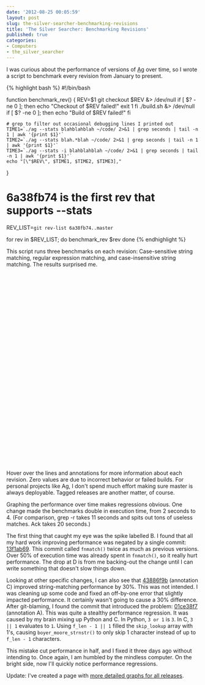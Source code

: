 ```yaml
---
date: '2012-08-25 00:05:59'
layout: post
slug: the-silver-searcher-benchmarking-revisions
title: 'The Silver Searcher: Benchmarking Revisions'
published: true
categories:
- Computers
- the_silver_searcher
---
```


I was curious about the performance of versions of [Ag](https://github.com/ggreer/the_silver_searcher) over time, so I wrote a script to benchmark every revision from January to present.

{% highlight bash %}
#!/bin/bash

function benchmark_rev() {
    REV=$1
    git checkout $REV &> /dev/null
    if [ $? -ne 0 ]; then
        echo "Checkout of $REV failed!"
        exit 1
    fi
    ./build.sh &> /dev/null
    if [ $? -ne 0 ]; then
        echo "Build of $REV failed!"
    fi

    # grep to filter out occasional debugging lines I printed out
    TIME1=`./ag --stats blahblahblah ~/code/ 2>&1 | grep seconds | tail -n 1 | awk '{print $1}'`
    TIME2=`./ag --stats blah.*blah ~/code/ 2>&1 | grep seconds | tail -n 1 | awk '{print $1}'`
    TIME3=`./ag --stats -i blahblahblah ~/code/ 2>&1 | grep seconds | tail -n 1 | awk '{print $1}'`
    echo "[\"$REV\", $TIME1, $TIME2, $TIME3],"
}

# 6a38fb74 is the first rev that supports --stats
REV_LIST=`git rev-list 6a38fb74..master`

for rev in $REV_LIST; do
    benchmark_rev $rev
done
{% endhighlight %}

This script runs three benchmarks on each revision: Case-sensitive string matching, regular expression matching, and case-insensitive string matching. The results surprised me.

<div id="chart_div" class="chart" style="width: 100%; height: 500px;"> </div>

Hover over the lines and annotations for more information about each revision. Zero values are due to incorrect behavior or failed builds. For personal projects like Ag, I don't spend much effort making sure master is always deployable. Tagged releases are another matter, of course.

Graphing the performance over time makes regressions obvious. One change made the benchmarks double in execution time, from 2 seconds to 4. (For comparison, grep -r takes 11 seconds and spits out tons of useless matches. Ack takes 20 seconds.)

The first thing that caught my eye was the spike labelled B. I found that all my hard work improving performance was negated by a single commit: [13f1ab69](https://github.com/ggreer/the_silver_searcher/commit/13f1ab693ca056698a370c65b8d139faed782261). This commit called `fnmatch()` twice as much as previous versions. Over 50% of execution time was already spent in `fnmatch()`, so it really hurt performance. The drop at D is from me backing-out the change until I can write something that doesn't slow things down.

Looking at other specific changes, I can also see that [43886f9b](https://github.com/ggreer/the_silver_searcher/commit/43886f9b08d0772b54f21a291a0794d060f700f7) (annotation C) improved string-matching performance by 30%. This was not intended. I was cleaning up some code and fixed an off-by-one error that slightly impacted performance. It certainly wasn't going to cause a 30% difference. After git-blaming, I found the commit that introduced the problem: [01ce38f7](https://github.com/ggreer/the_silver_searcher/commit/01ce38f7f578b6b6141385688ff3c068390635df) (annotation A). This was quite a stealthy performance regression. It was caused by my brain mixing up Python and C. In Python, `3 or 1` is `3`. In C, `3 || 1` evaluates to `1`. Using `f_len - 1 || 1` filled the `skip_lookup` array with 1's, causing `boyer_moore_strnstr()` to only skip 1 character instead of up to `f_len - 1` characters.

This mistake cut performance in half, and I fixed it three days ago without intending to. Once again, I am humbled by the mindless computer. On the bright side, now I'll quickly notice performance regressions.

Update: I've created a page with [more detailed graphs for all releases](/ag/speed/).

<script type="text/javascript" src="https://www.google.com/jsapi"> </script>
<script type="text/javascript">
// Load the Visualization API and the piechart package.
google.load('visualization', '1.0', {'packages':['corechart']});

// Set a callback to run when the Google Visualization API is loaded.
google.setOnLoadCallback(drawChart);

// Callback that creates and populates a data table,
// instantiates the pie chart, passes in the data and
// draws it.
function drawChart() {
  // Create the data table.
  var data = new google.visualization.DataTable();
  data.addColumn("string", "Revision");
  data.addColumn({"type": "string", "role": "annotation"});
  data.addColumn({"type": "string", "role": "annotationText"});
  data.addColumn("number", "ag blahblahblah");
  data.addColumn("number", "ag blah.*blah");
  data.addColumn("number", "ag -i blahblahblah");
  data.addRows([
    ["44181463797348858cd784fe7ec6ba9595974f87", null, null, 2.447125, 2.453592, 2.527203],
    ["9926c63c704a0afc2b0ea7f6313393b764806038", null, null, 2.473893, 2.454713, 2.563011],
    ["91e4b6e1e5fe74b4db17123c513fb0c06a92f594", null, null, 2.436783, 2.450894, 2.541754],
    ["1abf57b3829f382f19af62728c82d3b133fec20e", null, null, 2.450197, 2.455612, 2.536369],
    ["ba538f80cffe4ddaaf4b415c866dae9188bc21c1", null, null, 2.443246, 2.450718, 2.531213],
    ["32864224da8fefded881352183d721d610679db3", null, null, 2.438948, 2.458986, 2.545355],
    ["614fd44de9ef2dfbe6271fa72180aea985da5e7c", null, null, 2.461758, 2.448127, 2.563501],
    ["fb48a3b889a20c4940cc19aa86a21d00dcd72831", null, null, 2.440569, 2.465999, 2.530725],
    ["5af86b876479c9edbb21e8b509773d518ce4ab5e", null, null, 2.439520, 2.453838, 2.847319],
    ["47b57a8bdc4bf1d48b0eb8e15181dea5a8a5e65d", null, null, 2.446491, 2.457614, 2.558020],
    ["c7333a5a120da189c0cd87765d11d7885b160b2b", null, null, 2.435911, 2.457472, 2.552993],
    ["54adfce0cf7099f7a13819ef5032347542c5938a", null, null, 2.454247, 2.459558, 2.535551],
    ["4668634e32da322f8218370e283a0bc08bf9c873", null, null, 2.471282, 2.452500, 2.543730],
    ["5c4c9ff750dabb675c02dc1bc233b5678ca3f088", null, null, 2.438637, 2.458889, 2.536287],
    ["ec643dedd77b0761af24459b3012aaecc2c6faea", null, null, 2.442934, 2.459810, 2.562315],
    ["a9b9420e9615f2581fb9d16325817effd1f35081", null, null, 2.447522, 2.465832, 2.528757],
    ["b1f0a4ee05d0d58661da764d17078ea5475e843a", null, null, 2.429483, 2.438657, 2.519221],
    ["7601fbb470ab9101e95a6c2c6a5e5f8f422deda6", null, null, 2.436860, 2.440311, 2.519275],
    ["02922b0a55009963c0f1a323567bcae45bca2e86", null, null, 2.430598, 2.435130, 2.524473],
    ["5c99f5691688547499216d0c7daf1f6fc89a5828", null, null, 2.447069, 2.436634, 2.523311],
    ["ee2127039e6a4311b3e981658a6546b6ed130383", null, null, 2.424768, 2.441598, 2.515442],
    ["18b46a9dbb76604da4615ee2974779b9b9a05bc4", null, null, 2.444614, 2.439495, 2.529400],
    ["30ee9bc6500f1429b224de5c8227d728d4cc167e", null, null, 2.426228, 2.465079, 2.526369],
    ["ca5e7779ac47701e67e875f13a93503c4313a9a4", null, null, 2.429907, 2.439126, 2.518858],
    ["65d1b934a7589a80410868237d2503310a77e8c0", null, null, 2.453211, 2.454187, 2.526243],
    ["05e0995ce547624b88d643952ed2e863298cfe50", null, null, 2.431570, 2.450094, 2.548102],
    ["d52073085016ba989b1bdd2e8c22b169e9727578", null, null, 2.449881, 2.500533, 2.517854],
    ["e60d56e62d99cadd46cee9e1fdc528dbfb82915c", null, null, 2.426334, 2.456009, 2.535067],
    ["7efae7e370a0d8e1b69793780e09a3ca03d15820", null, null, 2.429736, 2.442382, 2.513814],
    ["bc4d9009586c869f3cf0327e122e4129dbd186f0", null, null, 2.424551, 2.432463, 2.521448],
    ["f77f80978fcedd9ca885c7d492832333a3b843b0", null, null, 2.425331, 2.445421, 2.537143],
    ["72ef24539a8cd5aacd739685c6438e2b91c59a44", null, null, 2.435381, 2.458320, 2.523315],
    ["c2ccd15007fb9aa77ab9b835c1d416b56bf91e74", null, null, 2.424482, 2.435457, 2.513840],
    ["788be3f4c26207ff275d0c1f4a1c810fe9f0e71a", null, null, 2.430501, 2.439303, 2.548394],
    ["64d2ea1dc734770601dbfb9f86771b7d32166fcd", null, null, 2.445332, 2.454144, 2.546450],
    ["60f53d9f68ea423c6120f59146ad1a85b1e2fa56", null, null, 2.449715, 2.450280, 2.523617],
    ["22ee1595a422b308703e1ba2bf63515a4fc36089", null, null, 2.436010, 2.467538, 2.540509],
    ["d5d8ed42037bf8caeaaf0d812a6204b08f184382", null, null, 2.435768, 2.447740, 2.533074],
    ["f7c685dfff75721357b0842d3d54cf8e4b49f1cf", null, null, 2.428962, 2.444708, 2.525685],
    ["377b56ef3f37b5794e5d9abf6a59eef87a2e25fb", null, null, 2.434137, 2.476335, 2.527977],
    ["41ec571e08ead282db02cf82da10b0efb817b902", null, null, 2.440679, 2.456361, 2.517147],
    ["2a72344b080aaa61b7cd7fe77ebcd13b62024e7c", null, null, 2.436124, 2.446591, 2.525233],
    ["863ba982a1f9dd333ff2a80108873d7854a201b0", null, null, 2.421414, 2.440348, 2.522223],
    ["dd466b650d0e62a396bcbf3f5b4be6b8dd45771a", null, null, 2.418038, 2.451946, 2.518171],
    ["b3e8409f3be903e7941e46e87b5245e6e21f0273", null, null, 1.984703, 2.444653, 2.074315],
    ["d07cf7562e09767c0c1dcee74e3ca900e13875cc", null, null, 2.003524, 2.458804, 2.091102],
    ["76fb0928ba768b8d1fee038d1ed5176524a7bd49", null, null, 1.991097, 2.439053, 2.085998],
    ["fd9588264f63efa95670f62c0550a8a4ed07e32e", null, null, 1.994781, 2.463081, 2.073776],
    ["be38a9be58a63e35f635ed14fdc7642c2cd0dac9", null, null, 0, 0, 0],
    ["5d5735b45816d431785d5c21af7a3d364a056348", null, null, 0, 0, 0],
    ["9b8df2393ae9a5fa1330ee5181482b0315f1ad93", null, null, 0, 0, 0],
    ["a213c896924b6ee6f65efbd2e5e61fad6257105c", null, null, 1.990307, 2.438545, 2.084614],
    ["e693ad32b02dbeb9414ae187ae39fd9beab9849d", null, null, 1.991329, 2.454921, 2.077483],
    ["9151801fd84e97475d9419008a30bac4a3c092db", null, null, 2.006487, 2.436207, 2.077086],
    ["a57c478eb8b265918e7ad8d69c480500baa564e9", null, null, 1.999940, 2.470325, 2.076662],
    ["5b904ba6327867e1c558cea19113fc9e8bf5f06b", null, null, 1.993385, 2.437301, 2.086165],
    ["06e52ff12da321952b5143855b6357ded15f80c2", null, null, 1.983818, 2.453530, 2.104478],
    ["024148b7997c5a48ee6fe85d1d4903a2070277ea", null, null, 1.985188, 2.450912, 2.077209],
    ["01434f9cd1a41d30559216f38ac3ec7b9b33a628", null, null, 1.999970, 2.443262, 2.083799],
    ["39e1045673a74ffaa217f9adb0db4735a8b8f8ca", null, null, 1.982899, 2.466367, 2.077040],
    ["921c8f1f3fbd10d75a8c0a5880f1d53984218e07", null, null, 1.979510, 2.452259, 2.099135],
    ["2064b30bf024e7a4b1cc7c23d4736538657acab8", null, null, 1.986939, 2.441607, 2.129032],
    ["652c019388c341fddfda53b3e2af26200d6c5052", null, null, 1.987917, 2.444718, 2.081224],
    ["60a610fc4b4113d26441b6b06055c1ac51578c2d", null, null, 1.991632, 2.445602, 2.076806],
    ["919e87053555bf5815c89a32a09f41edc5158840", null, null, 1.989961, 2.440160, 2.098846],
    ["c729abd1804632436e5a201b00d255c5f88b9a96", null, null, 1.990774, 2.446929, 2.086138],
    ["58f1f946135e2e9d83136b37df43709622054735", null, null, 1.998313, 2.443143, 2.088732],
    ["d5a769d96c9e6a1bf386d90f5db014edbdb3270c", null, null, 1.986815, 2.442869, 2.089600],
    ["9fa2bd4a424dc28c8ae7b9f0504a4914064d8027", null, null, 2.009126, 2.467219, 2.097220],
    ["6e0207f03e234ae32c93986999719ee71dbf3206", null, null, 1.997648, 2.438297, 2.085471],
    ["43eb7b2c2c4c046ed4e580e3d8386bae120b59fb", null, null, 1.988282, 2.449209, 2.084520],
    ["bc090fa6b996b0f0cc8718a0ddcba1f3f1eb3739", null, null, 2.000312, 2.437428, 2.078026],
    ["4090b355c70317ff15ee48715852f69046fc285f", null, null, 1.990429, 2.446452, 2.074055],
    ["8f393b41add25b3d2338cec1018345c2aabdd882", null, null, 1.999358, 2.469972, 2.072981],
    ["6a9bb993424dc2a70c78d812ff4865a240cac060", null, null, 1.978296, 2.433705, 2.080953],
    ["2fc9385436688d27a19002eca006ae490a9d699c", null, null, 1.984752, 2.459250, 2.074600],
    ["a34066802370b5ac32054a84e9423fb574cf6df1", null, null, 1.998852, 2.446769, 2.074730],
    ["1ed88db73e4ca1d9bc88af3f407f896257f289d2", null, null, 1.982650, 2.443469, 2.074420],
    ["b11efd868edaa52ff2cd22d4caa6bbe2e9cd8d5e", null, null, 1.989391, 2.437501, 2.091405],
    ["3bf01c6b20f27d0d3ab8f9c8ee5b40f0d3b9dd94", null, null, 1.982501, 2.446276, 2.073916],
    ["396c5c9a722c090fa1fb55a451296d9821b3a500", null, null, 1.986673, 2.459830, 2.103038],
    ["55817728a18e92e1ffcc0b4d678c0041da7f9af4", null, null, 2.002161, 2.446594, 2.071708],
    ["6c8100f10a3c60903a88f77c94b5c41809562c9f", null, null, 2.017487, 2.436787, 2.069611],
    ["cf5ed11ea92ceb227ee338b9385255c33855c1aa", null, null, 1.983354, 2.446266, 2.081212],
    ["c8e777c2a66caaa7a6b6c7d25c106c87d4c54f31", null, null, 1.978300, 2.443377, 2.075673],
    ["724c7a46fd6d44c47438e0ee5148c42b75eb6c17", null, null, 1.990762, 2.446563, 2.078793],
    ["afd80cd0bff6f5def7fe85984655369f44c2533c", null, null, 2.010005, 2.446422, 2.077540],
    ["86df322972564cd324dab4926d97398a09d469b6", null, null, 1.993575, 2.438844, 2.087920],
    ["ec77b2abc5c8bc9f0b2587085553cb5039c7c211", null, null, 1.989948, 2.461909, 2.104959],
    ["f5bfa73f129b54057fe147ae945851c22c4aa082", null, null, 1.982831, 2.468843, 2.089512],
    ["ff2338aeccee6a1b912184cfd68b99c53d5b9c9d", null, null, 1.988492, 2.433783, 2.077977],
    ["c4a47759f57511322d10a40d4b1e7647a714a5df", null, null, 1.995386, 2.447903, 2.095025],
    ["fbe3bbc31f3bddd4968aa2c31420492a925d6a7e", null, null, 1.979621, 2.457107, 2.076299],
    ["0827f55e9e863e11af9a29970b3b11b789341f67", null, null, 1.995432, 2.433888, 2.071612],
    ["47232105524f6fd7d25e35093ec5de8dcf8ddeef", null, null, 1.995904, 2.441060, 2.093383],
    ["2fdf3522bd9855d1146beb5bf1b361a0948ffffb", null, null, 1.981267, 2.436139, 2.081561],
    ["80b324cce030961445720b806509cab54cc7fe67", null, null, 2.011628, 2.446469, 2.067112],
    ["ae204d4fd57ca18ffb74d894e6b49806dbb55d67", null, null, 1.998857, 2.448184, 2.100410],
    ["21603b561d45e17c877269aa61347c18899d0002", null, null, 1.993097, 2.443495, 2.087485],
    ["c8ed59b8c1c9f2b9eb5ad3955a8d8e746566f266", null, null, 1.995517, 2.462944, 2.087436],
    ["01ce38f7f578b6b6141385688ff3c068390635df", "A", "01ce38f7: f_len regression merged", 3.377963, 2.461669, 4.157862],
    ["a4d0c4aa873e5d0d7778523608120344acb07898", null, null, 3.367368, 2.434579, 4.149762],
    ["c7dc78cb0dd42fddf4a60779e499abe100689367", null, null, 3.389791, 2.432447, 4.138125],
    ["c2a74e149e5c6ff47f2b227d9f9b2ccaec4e723e", null, null, 3.373089, 2.454335, 4.146946],
    ["be67bd77f5668d0b6f5805edfbd13d2146777b35", null, null, 3.378335, 2.465618, 4.148667],
    ["abb4a7a356d6ab6c2deff069902546e79e9a64c3", null, null, 3.370707, 2.442066, 4.146086],
    ["271bc536ebff69081bf5b81eb8d009df0a4fe07b", null, null, 3.371801, 2.439444, 4.148813],
    ["ebb212ee571147fa4bfb4bed3545815176de65a0", null, null, 3.366095, 2.441801, 4.145235],
    ["7d6d36214b42a549a5b293dba1cc5baa7650cdab", null, null, 3.366371, 2.444828, 4.163001],
    ["b9ae7dd90fed6c7dc1ecc1ddc732ebdf6c2773cf", null, null, 3.387894, 2.437446, 4.172279],
    ["d009d56a2af64bf814f72f8ff53089ff4cc142ab", null, null, 3.369680, 2.446599, 4.149243],
    ["d0b840091c958a1d40b81f9199a533314305a8a4", null, null, 3.378871, 2.446280, 4.164922],
    ["6ac56f526b24943362b9b8550fef1fe87ea33589", null, null, 3.371362, 2.467731, 4.156095],
    ["83fd04f18e538d023d0f6b8a532b2921bbbfcae4", null, null, 3.369101, 2.462016, 4.158034],
    ["a23313a830b58543c48351e36667111fb3c6520b", null, null, 3.385256, 2.446307, 4.179936],
    ["288545da09b8b19354a2f77d0b1f66239c1f12ea", null, null, 3.372999, 2.450938, 4.161639],
    ["12bbfe2ef33968410dc7c199625ce84df76de82e", null, null, 3.372526, 2.449366, 4.145652],
    ["f3398f648c5bf22458b87b5c5a7688979765015b", null, null, 3.373155, 2.448724, 4.159741],
    ["01f794772ebe12e8c59160c1cc6d323f07a17d4b", null, null, 3.388716, 2.447356, 4.157551],
    ["592b106744b8888b6802561dfb1bd5d0b38d4b43", null, null, 3.397420, 2.498142, 4.177687],
    ["c669012f1d05a79614ea5762c7c7748849d26fdb", null, null, 3.409753, 2.494966, 4.177659],
    ["d9bea19902295d584914eb1a588020ed9b0c54c9", null, null, 3.413015, 2.482636, 4.191814],
    ["80e927e7b5e95b728092daf91ba62e42b9053e98", null, null, 3.404508, 2.464561, 4.208573],
    ["08e959c14b90b8507b9ccd42d165ba2d45a2b4f1", null, null, 3.383826, 2.444092, 4.155613],
    ["66fbfde0e024c7462126dabbcaf40492ab4af69b", null, null, 3.391393, 2.459407, 4.169599],
    ["cece178602d87f04b70d1126f7dc8684d273725a", null, null, 3.375776, 2.443057, 4.166286],
    ["79ed7ab95aea3af33c3eb2e40dac38ea8b9edd0d", null, null, 3.369318, 2.455881, 4.155988],
    ["34324cda6382520d87a8b12f8756ce291c523249", null, null, 3.389426, 2.446095, 4.168191],
    ["803a1e34566db9284451bda0a60bc97ca9d535e7", null, null, 3.373488, 2.447734, 4.175015],
    ["5e1fcc440a7c413c902a6bf8d23ad5278dc99a74", null, null, 3.388223, 2.462079, 4.172446],
    ["90da3b1aa8ccd2e70893539122055a970c6a0112", null, null, 3.369852, 2.433170, 4.165103],
    ["9d29f3cfc9598bac8c2dfc74cebf35973407d53f", null, null, 3.375709, 2.432685, 4.157755],
    ["f296a8400b8fe069aaee7ec0cf38c9f7eaff3b86", null, null, 3.408446, 2.442644, 4.159905],
    ["3b61caca996538e24e051484f5c4c729c319f5b5", null, null, 3.378740, 2.446075, 4.154357],
    ["3dfb19dd124b05e70d741c9834b02e81775eb83e", null, null, 3.374147, 2.433200, 4.168372],
    ["021c643ab3ca6f49d89c201b830cb7f84ad13598", null, null, 3.382248, 2.444008, 4.163469],
    ["3c62c85202bc03a4c24a666cf9b5c822d9854509", null, null, 3.384326, 2.456229, 4.153915],
    ["050ead66ee98abbfba639fd5ff7eded53c630455", null, null, 3.391251, 2.450174, 4.166621],
    ["c2a69ca522f0aa6dbc8bdbf55a87b0a2ecd971fc", null, null, 3.394240, 2.488690, 4.164327],
    ["b984997760662c7b4d050aaaf66348df4535c6e8", null, null, 3.400854, 2.444937, 4.143010],
    ["120528369c7393c597955cf04363de049171bcf2", null, null, 3.394592, 2.470610, 4.176218],
    ["a5b9b425739d30b853085d099974764ee5c5b919", null, null, 3.417348, 2.497213, 4.135078],
    ["787f1d597a6d9a6a47023fd52c5386d657cc180e", null, null, 3.371844, 2.449559, 4.165750],
    ["eededaf101597e6a89950c8b14c2238043f909f1", null, null, 3.373005, 2.452242, 4.141430],
    ["948235fe7734c32ebe63130079e8775d7ba2705b", null, null, 3.384861, 2.477284, 4.133059],
    ["7fbcd18cd2a32ff3991847f3a7be5d3d25f440e4", null, null, 3.376752, 2.439000, 4.147337],
    ["ecf72458ce0cbd53fc6990b1945008c9c09d3097", null, null, 3.371745, 2.462477, 4.134991],
    ["ef17f66af6c1569aa9131523c58c9106627b1ccb", null, null, 3.391283, 2.479770, 4.133682],
    ["c73b2b49a2f5a5925c73d5c20b1254f770b511e5", null, null, 3.371320, 2.435416, 4.120948],
    ["791baebde5b9843392bd3e12b2417775c342607e", null, null, 3.364361, 2.439484, 4.135557],
    ["02c8db0746b843aabe3591f0ac0d3194102dbd65", null, null, 3.367086, 2.450636, 4.133836],
    ["2ecabe929529036c50cb29e51e98656cd4c1191e", null, null, 3.426602, 2.443442, 4.152191],
    ["4b68fd82518f93d31bde3a0d2f877caa967328ce", null, null, 3.375576, 2.447898, 4.117739],
    ["67b11b9075b656ad732b9f11010e7a6529220ad3", null, null, 3.373322, 2.450911, 4.130094],
    ["97ceb11b519e3da70a7f4dfea9a0b0d6bf3a4135", null, null, 3.385565, 2.448850, 4.121511],
    ["85c2391ea1d5d35ddfce4347e08bcf5ad6ebf23d", null, null, 3.393762, 2.438625, 4.139237],
    ["9922595ee238746ee8ebf6c82fa45f4bf2688d9d", null, null, 3.376781, 2.461837, 4.122396],
    ["0f98780d98491c40f16a5d66ca063f9adf95b6d1", null, null, 3.379936, 2.438224, 4.145989],
    ["cb4576205f40133e6240dcadc61a2be8cc8b0dd2", null, null, 3.383140, 2.452794, 4.146494],
    ["b498a1ff80078d69d166863c2b73ab96778557aa", null, null, 3.375569, 2.443811, 4.159419],
    ["88dfdaed5dc17c70d0d871abdcede8b4fa9e7925", null, null, 3.381701, 2.447041, 4.148097],
    ["271a1ac1a4edac819e97edd2560cfb392bf4008f", null, null, 3.393978, 2.438406, 4.124370],
    ["e03cc849ca6b937913451f17766ffa0498967172", null, null, 3.382511, 2.438884, 4.152171],
    ["a2bbca668dac9dcfbf55dad2887d2d2569bae2f7", null, null, 3.376544, 2.469733, 4.137337],
    ["46cc97f1ebe843e93825fbf8245d2dd2592a3a73", null, null, 3.410317, 2.445527, 4.150124],
    ["c9f0febab1c59100a6b043cea41a011945e2e555", null, null, 3.379966, 2.472316, 4.172507],
    ["38124cc098106d576524f80f54172e6dcc019ba7", null, null, 3.367375, 2.444692, 4.168881],
    ["5bd96365ea66d1e31434fee57a23776d59b0134f", null, null, 3.371760, 2.455825, 4.142805],
    ["cf404e7058d0c326496518793f750f87d88d13f8", null, null, 3.376012, 2.459811, 4.135952],
    ["3c76c311f04c05ca582475beb99199054cb87278", null, null, 3.370016, 2.454269, 4.157296],
    ["9d11c0aeb784038f276fa158db188a9a92f2f72e", null, null, 3.393318, 2.448701, 4.139382],
    ["b4dd2ac496edb75fec7bc4f66dde2fedead23b6f", null, null, 3.383004, 2.447838, 4.106657],
    ["d0c87efcb415df74d35b4d075de908226f014edc", null, null, 3.383180, 2.439505, 4.115547],
    ["342616d897c4fe0ba35e785f1ca597ccfb4d9c73", null, null, 3.361342, 2.437666, 4.115183],
    ["d0a90ba902a725f87e8e6a85cea75c5e1d5dbcfc", null, null, 3.393530, 2.432988, 4.144498],
    ["244c054765a4481964be70031feb152e4de487da", null, null, 3.369481, 2.453924, 4.124592],
    ["f3e758652242921f06dfc7e8e833bbe4620dd98e", null, null, 3.372571, 2.434514, 4.146761],
    ["93ec377cf7cee12ee0a88ec1fbf14fba2851693c", null, null, 3.389418, 2.437845, 4.170100],
    ["8922d47fb623a555e4cce2d58934a0b5f5a4a30d", null, null, 3.383234, 2.434587, 4.151629],
    ["5c5a80cceaf45a1c42f66e1e22d88d0b608ba0aa", null, null, 3.376097, 2.439530, 4.110586],
    ["2cb32d9deaa8ee7109d2a985e13c7942f5853589", null, null, 3.369464, 2.441511, 4.154448],
    ["f5ff4c1e16a3ea12f47d7287567314d3f128487e", null, null, 3.365595, 2.445619, 4.109026],
    ["4df1434d9e481c86ea893495bd3c125f2e0f44a5", null, null, 3.381867, 2.436847, 4.129170],
    ["2492ce8c639de27e9995fbdc696be6dd655d2cfb", null, null, 3.378104, 2.439621, 4.109741],
    ["0ae97c47213e178584429afacf7b2547dda25bb0", null, null, 0, 2.465297, 4.112984],
    ["ab1597ee20db6afcaf733c8d4df08de560eebf64", null, null, 3.376278, 2.452892, 4.118869],
    ["3855198029470f1dbf9aecf5b5f96dc21a156c2f", null, null, 3.378566, 2.468009, 4.112814],
    ["3c2d3a683b84aa69d78b002e4c197ac2f4a9e768", null, null, 3.371216, 2.451496, 4.114492],
    ["13a98823f0785bd604e1b1111b11d66e5c3662df", null, null, 3.371756, 2.467337, 4.137275],
    ["cb06abb26ec75d10f2e47365e2142cfec3d38667", null, null, 3.371908, 2.445979, 4.110945],
    ["9608148b1f34c73e7d91893e643ee922bd4f0bb2", null, null, 3.431455, 2.465980, 4.169697],
    ["6c5e914d85cca9a9447148b47ecace09ff37a4d1", null, null, 3.410944, 2.463171, 4.208605],
    ["accf1469b51e35d5dfddb0c799c50b68c495681f", null, null, 3.411456, 2.459286, 4.181567],
    ["69ea39418aa9a241857237aba985579e295b6bf7", null, null, 3.419907, 2.465325, 4.165896],
    ["29c3e83f2faf1a27b988bab0626b361e8e9a238f", null, null, 3.422150, 2.466016, 4.171864],
    ["fa1ecc4bb2bec7b5f5430a7b985340796988ee84", null, null, 3.416602, 2.470124, 4.191182],
    ["02e799d990e7a89ffa86411572d739218e57d031", null, null, 3.429096, 2.504419, 4.201781],
    ["e188c6f551c2984ae863d1307a4781e571855e73", null, null, 3.432633, 2.468202, 4.220917],
    ["398906bd89f9919552eed244ad2c0b9f073ed81a", null, null, 3.419122, 2.489840, 4.205337],
    ["864b741a896ccc1e4ba2fe2b7366b91dedde46e9", null, null, 3.419050, 2.475661, 4.224925],
    ["7bdb00eaaf248cbd74f235513326b19174394f17", null, null, 3.422962, 2.467400, 4.191271],
    ["e31b594d79ed94d2da87119c3f5c6ed60baee178", null, null, 3.430546, 2.461133, 4.189068],
    ["be0ae2b6f345d5533cee1297c72b7f55a0cf535c", null, null, 3.405376, 2.469362, 4.222262],
    ["e40c3ae722955952511ba6ce60ae271657ee0dae", null, null, 3.419929, 2.463213, 4.228332],
    ["dd489ddcd58ee6f4f799bca6c2f6bedcf1264e69", null, null, 3.401878, 2.478947, 4.192330],
    ["07c77127a700f49799933a6fc3fa1aa5ad5e2a1c", null, null, 3.431828, 2.483441, 4.200928],
    ["8d94db1aa6ee6b8e84c7afff1db7894a303f06fb", null, null, 3.436611, 2.463494, 4.216776],
    ["7900108972268d580f31c0157112206efc3d8028", null, null, 3.406970, 2.462535, 4.195542],
    ["e8cf444412eb9063b6117c7a46334009603e7335", null, null, 3.420837, 2.462999, 4.206206],
    ["5031363fbf4a05cb779319a8886437150ae6cd4e", null, null, 3.422489, 2.462190, 4.192160],
    ["73e6b835e9d4f183393ed1f3c28c0de710165c67", null, null, 3.448530, 2.474781, 4.228883],
    ["2614c541563cd9cfb3e2f4003784ada4066d847f", null, null, 3.416183, 2.464766, 4.198776],
    ["7d7175defaceba131e03bc4b1ffc73012cfe98e3", null, null, 3.410865, 2.487102, 4.192813],
    ["e2e3024699c9569cdf75c9f916ddd1ca9347cd46", null, null, 3.403864, 2.472878, 4.181911],
    ["84c84c42a4c09cc4b0bd3cb90a5717727634f423", null, null, 3.419543, 2.466621, 4.188022],
    ["90f201ccdcd764aee1b51eaab44d03976513cc7a", null, null, 3.409237, 2.462857, 4.181515],
    ["b81187f8e7128b432a684334c7a71aa6b0847390", null, null, 3.404493, 2.469129, 4.187888],
    ["e4f07b0e7e9df0eda56db34e93415858a9735fd3", null, null, 3.412915, 2.479310, 4.188517],
    ["720a095370edd04bfb6689cdf5e07e846dbf42cb", null, null, 3.415351, 2.460416, 4.196359],
    ["08ca63a3959efeb149cec6931b8dedecffa6c624", null, null, 3.406785, 2.484412, 4.174979],
    ["4e160506c5834bf1991b1a717ad48280a2dbd56a", null, null, 3.410153, 2.474941, 4.191427],
    ["846602a76a5e496a6b60257065184299b5db9f88", null, null, 3.271459, 2.315252, 4.023805],
    ["cd149d2730988dec43fa0f5238b263b7d98af38b", null, null, 3.229680, 2.292136, 4.013083],
    ["447342780807ddabd48b854627af2f2445db29b7", null, null, 2.962129, 2.021868, 3.716301],
    ["a924f1aa0e4ddeb0a200df607957d160db07d31f", null, null, 3.401837, 2.465051, 4.191990],
    ["38f2a59dcf60d9e5520d95eb54c8555f09308e6f", null, null, 2.966708, 2.011762, 3.720341],
    ["cc92da1ed30ef979c633113f8b436707d337bf03", null, null, 2.967511, 2.026299, 3.723113],
    ["75ad1b0463146696be580ddb061fe4f3124251fd", null, null, 3.425921, 2.461033, 4.183485],
    ["7b25302f0c7ce50a74f6fe4c0d0486046501b082", null, null, 2.965658, 2.016821, 3.745114],
    ["e37a611763a64405af5f25d68744f14e05435e6f", null, null, 3.432558, 2.469488, 4.167366],
    ["5568af3bb0ce034f73192d35648c4bf859c89b12", null, null, 2.958548, 2.025064, 3.745838],
    ["f626d77f1177928ae2e4878a677edd290ed661a4", null, null, 2.960301, 2.029338, 3.755446],
    ["3e7572f56274b22c6d12c4a9904589604634d3ab", null, null, 2.967340, 2.016821, 3.749741],
    ["19837b6b56dbabef673defbc942443787af8e580", null, null, 2.972394, 2.019595, 3.751082],
    ["059cd50158c696a021d9efdf3e9ef92d90dac5ca", null, null, 3.018297, 2.022996, 3.748312],
    ["65c3e69e9375ef571668de7512d6201827554426", null, null, 2.973592, 2.022361, 3.748559],
    ["91dc40b95b5715b903cf6a68270476b1a9f0dbd8", null, null, 2.985852, 2.023497, 3.750687],
    ["f50330594c1bf38067e40d42a853a350cf7c7d22", null, null, 2.966161, 2.021342, 3.717740],
    ["b0b09ab51194239e4ef4364165d7c96d09e390e1", null, null, 2.964912, 2.030856, 3.754623],
    ["25fc6567630de415b7863fcbc413640e8d5e1836", null, null, 2.968455, 2.024658, 3.744916],
    ["b29602da3e3e767ec968b8cd9aa79f2d7d8b22e5", null, null, 2.971299, 2.020640, 3.732414],
    ["1ad63c0bb0bf51fca2b878beb166818515d70ed3", null, null, 2.966147, 2.040306, 3.724233],
    ["4c0d6d5bd972b93fc9db1ce6fcb83268caf5b6e5", null, null, 2.966338, 2.017422, 3.725272],
    ["e33613917a615366346ce0710046723be41d688a", null, null, 2.970179, 2.016712, 3.719732],
    ["c5f6946203addda873ee473ece3479dbf9bec2af", null, null, 2.983822, 2.020542, 3.720929],
    ["39afbd583b6193772b03b6b9e9dc5e39c4ab4cbb", null, null, 2.969040, 2.023860, 3.721124],
    ["6023b7ecebd6f1b656ad11d9f51fedda01cdf15f", null, null, 2.964539, 2.012575, 3.719941],
    ["7a0a34c632414df081cd16bba3e0d59bc14e4e65", null, null, 2.975127, 2.025977, 3.723680],
    ["d6e949e989496e124092273b6ab4e69f92f9c2e2", null, null, 2.971710, 2.014317, 3.727408],
    ["443766d199be405349466afb0fce42ff33b9efd7", null, null, 2.971018, 2.017154, 3.729418],
    ["c44c80bb071cc1cfb8cad70b078cd9d88cf21a19", null, null, 2.965927, 2.085084, 3.730923],
    ["264d9b1ec5037f5ce89f3db6a564304b1ad3496e", null, null, 2.970820, 2.026575, 3.733275],
    ["0843765b7aaaef4e29dfd32f84b94bd336694f1d", null, null, 2.971056, 2.020613, 3.751976],
    ["206b625d3844c36f5f7bc9b4d1fb911daf90ea9d", null, null, 2.974799, 2.024329, 3.752738],
    ["e1c6a2c18d848ac888db8df4f22795201dcb9d8a", null, null, 2.969356, 2.024046, 3.756294],
    ["89108c0c3e4ea0c97072d6a73612111db1be95dd", null, null, 2.975955, 2.023907, 3.750235],
    ["0e86170d2723b756433654a6faf236faca9034bc", null, null, 2.966366, 2.025738, 3.720976],
    ["cebaadb9a1cd3cb5991b4a53f01edb40ef8cea1d", null, null, 2.979919, 2.021649, 3.723353],
    ["7d9876c310fc1e3c91a113c138bee2fc9b8cacb5", null, null, 2.964734, 2.036793, 3.752784],
    ["c62768f270dcfcf4bf8fce2a13c2a4986a07e4da", null, null, 2.968237, 2.027751, 3.745288],
    ["18105f62bacf8d25bcf06308ac7e4e886bae47b1", null, null, 2.967468, 2.020005, 3.746565],
    ["99c4618bfe32dfd9caee6287c1d96e45e3a6e0b2", null, null, 2.970008, 2.022417, 3.751997],
    ["3c4f402a22ddf0df1aa84c4e9b89306784a5852b", null, null, 2.962860, 2.016578, 3.743910],
    ["ba8119f7c7e49092f9e7bd70b5c73dd2cb85097e", null, null, 2.964723, 2.011412, 3.720742],
    ["b8d943e4a4b7107b6d7221e012a1b8d03bda6d7c", null, null, 2.973731, 2.028645, 3.751517],
    ["b83bccacc320877c952fd23dbc231c48ebc2096b", null, null, 2.965543, 2.020035, 3.754843],
    ["d4ad35740ed13c09ddecdd9b4dfbd9735a7006ea", null, null, 2.962838, 2.018163, 3.724021],
    ["f4c0a21171fec31cee24dfd0834c6760f6f780ce", null, null, 2.965072, 2.019965, 3.750775],
    ["564c277a0ff0b3230e824e93d410a53e06995ad1", null, null, 2.959476, 2.021491, 3.746678],
    ["4c05a3435346fdb90699c310deac12abf64ca151", null, null, 2.966509, 2.023210, 3.748340],
    ["1e56553ae2fd86df53006490f664154438f74267", null, null, 2.963831, 2.017139, 3.740130],
    ["6650718bcae611b7722d2c2dacee37aa33fa5319", null, null, 2.957795, 2.016136, 3.740518],
    ["a84d8771994fc4ee4a4661c6a6be011c03185ccc", null, null, 2.961467, 2.019988, 3.746856],
    ["fff69a7f78490a4c25b2431d8ed33df7d50aa336", null, null, 2.960490, 2.027357, 3.740281],
    ["f83ba727c170639f9efb0dfaa5159b00487e263d", null, null, 2.957380, 2.022456, 3.740356],
    ["f91281e7d95b0140fd957b9dadfe1b485d1ffd2a", null, null, 2.961492, 2.017142, 3.715778],
    ["24a05c2bbcb6972df4047f7a1332737cacfbfa96", null, null, 2.964194, 2.007934, 3.724442],
    ["fa534101f73ffb469e045644683e9d91aa9f0c22", null, null, 2.960066, 2.017654, 3.714708],
    ["376ec39f99f194a4e116763ba2cc6234445d014b", null, null, 2.968660, 2.013825, 3.725117],
    ["c67cb794cc95e9e6517089b45a27b535366f5ea1", null, null, 2.985443, 2.018516, 3.747565],
    ["eacd08a55a7a55a99f37480e3587a11b3e99decc", null, null, 2.963644, 2.025092, 3.724415],
    ["bb3bb126d016ca910d0f6e5ae77b98309ff48196", null, null, 2.959822, 2.018071, 3.716182],
    ["87cc25ec06ab4228e1913518fe0b3d788f9b5494", null, null, 2.967945, 2.025708, 3.717279],
    ["b31f1c4d3a86a822462b57eb8bd71a0c351b9387", null, null, 2.965595, 2.020228, 3.722413],
    ["1e8ee0f72e01a3ba2ff056ecb6ff83a781367ebb", null, null, 2.963074, 2.011984, 3.725706],
    ["e5283addb9cd932c10cd53687f4e4905238a0aeb", null, null, 2.958336, 2.016854, 3.721910],
    ["4e1c9a74e9917ee6ffec99de406db91ce4c116e2", null, null, 2.973316, 2.024078, 3.717697],
    ["a9814bc0c155762fbef0cfdf778fb610808e4078", null, null, 2.970298, 2.020455, 3.713241],
    ["308a1a4f74c7c86001a37183e870dbe3ec6e583a", null, null, 2.957707, 2.024121, 3.713376],
    ["3165aa89efe746cb0aed7e8b0ef65f580a9ae79f", null, null, 2.960797, 2.015287, 3.716353],
    ["7ed6df2f3762faf6875e5c3d80a807391a41869a", null, null, 2.960449, 2.012286, 3.716940],
    ["635fc518bc645bb1e80c6b8b47888687ee3b4c0b", null, null, 2.964717, 2.017610, 3.717038],
    ["e74bf923e0b9608b47c268852668968fe3d9a1b4", null, null, 2.960105, 2.013686, 3.722889],
    ["52bd18633974f2f119e9b99420bfe201cd622fef", null, null, 3.024687, 2.081073, 3.779906],
    ["a8af9e99c892599ba03267ba09df282542e1ca3e", null, null, 3.014810, 2.058585, 3.765133],
    ["f5b77a390e12766160cefb8d1cdbdcd71a3e9d59", null, null, 3.001102, 2.058149, 3.761627],
    ["5ceeec4638f5029243cce12465094cf8d4ab59c4", null, null, 2.996342, 2.058766, 3.764098],
    ["c9be2a33dec91c0dc7f95128256a11b8ea6856ff", null, null, 2.997805, 2.055842, 3.761751],
    ["27af74b99be47f53c2fbf9be3538790896ce5264", null, null, 2.963405, 2.015402, 3.735280],
    ["952f3df6afa27e6e93786f8be59d6b158cef6e1c", null, null, 2.964241, 2.013341, 3.737783],
    ["4f40cdc39c136c381dc5ce951b5f244dc0c81603", null, null, 2.957291, 2.024651, 3.745441],
    ["a8243dd366ab0e94ef8db1c02a009bf2fa5f3f64", null, null, 2.953039, 2.014701, 3.741622],
    ["8be3615955b18454792f66130b4238b1d34ee7eb", null, null, 2.961138, 2.018211, 3.739120],
    ["159d5f38e58e1738e551fbfa32ef0ba85c40d1f3", null, null, 2.955126, 2.009852, 3.747559],
    ["7c81685d4b1b179312b872dc918c6e0f98db9486", null, null, 2.958990, 2.017443, 3.739120],
    ["338569455cf55315915513bdd06451c6cac45f01", null, null, 3.006395, 2.056413, 3.779590],
    ["90d786ce2f1f73f4b3a38d9df4cfdb2f3653eb5f", null, null, 2.996402, 2.055301, 3.784831],
    ["15ce31f9948593cacf251be3e05eb01ef9d9c86e", null, null, 2.999644, 2.053916, 3.782821],
    ["fcfeb12db2bea3535489cd1d432b1249237052c9", null, null, 2.969830, 2.027432, 3.764273],
    ["822de236f764747eff02fdc86cd7a462f248a28d", null, null, 2.975003, 2.040501, 3.758824],
    ["595c1f44e58f043e7c005116931a037112984f3a", null, null, 2.968736, 2.027144, 3.736041],
    ["48e91ae16f914ad204c8509c2af65e8cb87a60d8", null, null, 0, 0, 0],
    ["80340e87ac1c764555f26a16d7ac4dfd39b66313", null, null, 2.868917, 2.213983, 3.403983],
    ["214a354b219f351a9fb16e87a067bbf29dda1a2c", null, null, 2.955770, 2.022342, 3.745777],
    ["86ca7d442f50bcbfdfa91c9338821b437041a353", null, null, 2.967951, 2.023495, 3.739375],
    ["f116277043ebad7c0814d7b1a3e1d75f2ddece39", null, null, 2.869251, 2.226534, 3.407933],
    ["497d967ce5727f6ac41380a96904e95f6d14c5ba", null, null, 2.895776, 2.223309, 3.411666],
    ["d4b298b37b83733490f70807991fdf0b44eb1a62", null, null, 2.860245, 2.218334, 3.407665],
    ["23ee5265e48e941f5a5e0a11ebf28362ad238f60", null, null, 2.868802, 2.232132, 3.417772],
    ["6cb0bed424e9e0dcb6b8c8c2a0d1b521540c0067", null, null, 2.874342, 2.226392, 3.418615],
    ["13f1ab693ca056698a370c65b8d139faed782261", "B", "13f1ab69: fnmatch() regression introduced", 4.878608, 4.218127, 5.385777],
    ["b4fc0ebf751492157307a86e3e54bc56797419a5", null, null, 4.898393, 4.231434, 5.384382],
    ["4f397d55d895c4b16b64e2f25edb9369b26ff895", null, null, 4.885928, 4.234113, 5.381661],
    ["c6c12ea45f615b7bd65c365c9a00ab11e904a168", null, null, 4.880621, 4.226011, 5.403185],
    ["e74f530212122db9acb442ee968a1a88d7f305f7", null, null, 4.890227, 4.274430, 5.423606],
    ["6e7f003bb604b8f6088cebea12b46b8c9ec78649", null, null, 4.864558, 4.231431, 5.413614],
    ["b16dbe3f0537d34f1029594c030ff95556c77196", null, null, 4.892476, 4.231853, 5.441920],
    ["34880f08f1f3def76be0ea9243df20dec3f9ae16", null, null, 4.858992, 4.209518, 5.389819],
    ["33a55ffb20c45820f0d5a6b4826f098559e0edf8", null, null, 4.856703, 4.241104, 5.393429],
    ["4eb42b8dc1e8b05acfa99e941134c67ee5152e59", null, null, 4.872827, 4.230502, 5.439097],
    ["13913f9ef61b04d956355b4a8fccd8efec1255fe", null, null, 4.873595, 4.213172, 5.388901],
    ["54e9b6b72f34090405fa8f9e05ab22654f9d662f", null, null, 4.861767, 4.228409, 5.396831],
    ["6d0984db41f267c17d0db058b3359e4eaa21a118", null, null, 4.880563, 4.214223, 5.422132],
    ["3e77e1d18597f04b3eeb93d78f593bad9834c889", null, null, 4.870204, 4.272354, 5.379283],
    ["aa86691e80d2222df1d86b99f949e999c47e0eb1", null, null, 4.853161, 4.241235, 5.421133],
    ["8f9cdbf3fa2f036392fce5dba47b85a71fad3c90", null, null, 4.891256, 4.207941, 5.442550],
    ["104fe8d8b080a218817dc38aa6be134957a7de76", null, null, 4.856949, 4.211376, 5.423370],
    ["b8bd824738e7c2fa2d6acfc805c1bb90c013be83", null, null, 4.872618, 4.227344, 5.418222],
    ["c8b365128f675da4d130cb65fd7aae07874f7918", null, null, 4.851715, 4.220805, 5.405464],
    ["6afc39bd33cbd52cba9289803a98a015a2bbcf0e", null, null, 4.856479, 4.210009, 5.413883],
    ["c8b3618b0418b3db8a146dd5ace2358df49de8e1", null, null, 4.854431, 4.243737, 5.385381],
    ["cd0c5cef973edc8ab8df1c1094cb6c3113975951", null, null, 4.864728, 4.253148, 5.053614],
    ["74109d313e374ee25d56bf338c6f7ea01e23a731", null, null, 4.865456, 4.235324, 5.055610],
    ["bda63b3e0af52568042594e993b6bff1ccc0b363", null, null, 4.876063, 4.226347, 5.064623],
    ["2c53cd151ecc4f2b529861913daf121d202e00e2", null, null, 4.860514, 4.221549, 5.055014],
    ["00c7af7d090950656fd17ecad2e75f57117bd3b4", null, null, 4.875544, 4.204118, 5.054620],
    ["935a262e1589b3ddc4ddc673dd07bd8f91a3f7e6", null, null, 4.866946, 4.219988, 5.044345],
    ["8e92201e4f0c8c1012bbbf44db86711f39851309", null, null, 4.858317, 4.232918, 5.381403],
    ["472658fda7f3a95f1fb9da9307729f17e9083bf8", null, null, 4.874117, 4.240554, 5.389618],
    ["4a486c90663e26ffff574a78fd317716684932d7", null, null, 4.885643, 4.213927, 5.041719],
    ["bc6af40051b1187ab6b52d23d75102e103857e28", null, null, 5.064326, 4.429129, 5.250805],
    ["34e37e1899c7c5f0fd7d71308218de8e1c635cb0", null, null, 4.866615, 4.205846, 5.048588],
    ["f086b7e79f811b9fdaa975774937d7ea1d0d1b72", null, null, 5.078002, 4.411902, 5.253474],
    ["161af74112c5a7674a08e99df7161424eeae10a6", null, null, 5.048926, 4.378018, 5.223259],
    ["2f042fb3525d0beb24841e1e0c00c45220bebc9a", null, null, 4.870644, 4.225939, 5.070287],
    ["75a62f263e39115c9c92d50b25782ed7386f0329", null, null, 4.880838, 4.226183, 5.078816],
    ["9bd65603cddf27ffe161fc590af922265eea3f41", null, null, 4.875169, 4.236619, 5.052533],
    ["8a566091e734427b291cc5832f7612ad76443b36", null, null, 4.887272, 4.216758, 5.040767],
    ["0737a433b7ec8092633860f5d3d7c290af74bb0c", null, null, 4.889106, 4.213205, 5.047751],
    ["62af73766403aebae50cda75bf908ffc7553dee7", null, null, 4.887563, 4.220549, 5.046889],
    ["7e5e7ba43cb3044e0df3008cfb4c2fe9a846acc4", null, null, 4.907754, 4.210485, 5.057654],
    ["43886f9b08d0772b54f21a291a0794d060f700f7", "C", "43886f9b: Fixed f_len regression", 3.894417, 4.203158, 3.909279],
    ["5e99d25ec226480800baeb455779734a1eaa5c2f", null, null, 3.871041, 4.217923, 3.924350],
    ["2531de37ccd021569fd53929e5a01c34a9355041", null, null, 3.884597, 4.390047, 3.915709],
    ["e03fc9a4d3d94e5d3e2a5bbb1ed6c9fb2b50c7bd", null, null, 3.880306, 4.217733, 3.902666],
    ["c862a82f12c6a10192198cec92d11c0d01b82e4b", null, null, 3.886981, 4.233464, 3.915429],
    ["99355a71c9745c5abe950bb0c3863dd2aa4677a0", null, null, 3.881602, 4.219853, 3.907431],
    ["e93290ca24bc86eac02a1056cf57330b3725242a", null, null, 3.889347, 4.214918, 3.917854],
    ["f6199062f0ebf1e83802ad76f1dc0f621b0549e8", null, null, 3.892026, 4.238733, 3.887202],
    ["bdc04e76f202bbfe39fe77356e30c29b27e5032c", null, null, 3.940819, 4.286703, 3.974053],
    ["8a843843e83c4cad8f53daa7e5b9564107ecd11e", null, null, 3.938665, 4.293881, 3.972416],
    ["227ad6ee106d0db55753caf68902b97a2d416408", null, null, 3.882248, 4.240623, 3.890136],
    ["f8a58c06106cee7222bfd8ba084dd3e788c33d65", null, null, 3.904567, 4.204908, 3.890956],
    ["f4cdbeb8e7aac3853687fbf653974bd610d462e5", null, null, 3.878047, 4.199441, 3.892196],
    ["ee0e507c67cabebe03d1f07b7b0d6099c1242979", null, null, 3.922079, 4.220613, 3.918369],
    ["b64de8fbbf9f2ec35a4ab7f3369431f79c483217", null, null, 3.929699, 4.278663, 3.945001],
    ["5e9a49fcb1f998acd573eef42c40cbc312c4af3b", null, null, 3.955884, 4.265117, 3.959516],
    ["4e73903f7033ae0808cc00a217c4608dd8da4931", null, null, 3.944441, 4.271839, 3.977377],
    ["a87aa8f822d9029243423ef0725ec03ca347141b", null, null, 3.981451, 4.266946, 3.959043],
    ["e344ca087099431c1bcf733b3ae28316f6932683", "D", "e344ca08: Fixed fnmatch() regression", 1.948765, 2.282791, 1.950637],
    ["adb4204429f91cb87e357248d3408013dffa9dcb", null, null, 1.969877, 2.282663, 1.977277],
    ["1c354196690d4e008097a13a2efdb27f04ffaf69", null, null, 1.977199, 2.298581, 1.976674],
    ["2f5b36d295bff6bfe4fb97c9d8250ada6a29a189", null, null, 1.969435, 2.276320, 1.974810],
    ["e1c7deddd303764954cab14608e43c9143b5aab7", null, null, 1.970863, 2.327553, 1.987714],
    ["096db9dc7ddf05de1294bf90d6c65f2dca532e81", null, null, 1.972133, 2.292678, 1.980176],
    ["bd5fe392a51f4f4b047cdd33b2604e8fa7864e02", null, null, 1.962583, 2.301243, 1.977359]
  ]);

  // Set chart options
  var options = {
                  'title':'Ag benchmark',
                  'fontSize': 20,
                  'backgroundColor': {
                    'fill': '#eef'
                  },
                  'chartArea': {
                    'left': '10%',
                    'width': '85%'
                  },
                  'legend': {
                    'position': 'top'
                  },
                  'hAxis': {
                    'title': 'Versions over time',
                    'textPosition': 'none'
                  },
                  'vAxis': {
                    'gridlines': {
                      'count': 7
                    },
                    'minValue': 0,
                    'title': 'Seconds'
                  },
                  'colors': [
                    '#43d',
                    '#396',
                    '#668'
                  ],
                  'width': "100%",
                  'height': 500
                };

  // Instantiate and draw our chart, passing in some options.
  var chart = new google.visualization.ChartWrapper({
    'chartType': 'LineChart',
    'containerId': 'chart_div',
    'options': options,
    'dataTable': data
  });
  chart.draw();
}
</script>
